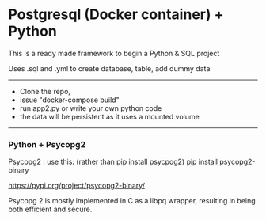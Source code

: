 # Postgresql (Docker container) + Python

This is a ready made framework to begin a Python & SQL project

Uses .sql and .yml to create database, table, add dummy data

---

- Clone the repo, 
- issue "docker-compose build" 
- run app2.py or write your own python code
-  the data will be persistent as it uses a mounted volume

---

### Python + Psycopg2

  Psycopg2 : use this: (rather than pip install psycpog2)
  pip install psycopg2-binary
  
  https://pypi.org/project/psycopg2-binary/
  
  Psycopg 2 is mostly implemented in C as a libpq wrapper, 
  resulting in being both efficient and secure.
